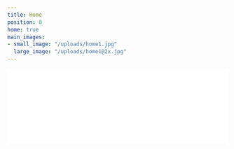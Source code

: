 ```yaml
---
title: Home
position: 0
home: true
main_images:
- small_image: "/uploads/home1.jpg"
  large_image: "/uploads/home1@2x.jpg"
---
```


<div class="content content-home clearfix">
  <div class="container">
    <div class="row">
      <div class="col-xs-12 main-image text-center">
        <img src="/assets/images/home-logo.png" class="logo-home">
      </div>
    </div>
  </div>
</div>
<script type="text/javascript">
  $(function() {
    var resizeMainImage = function() {
      $('.main-image').css('height', $(window).height()-100);
      $('.main-image .logo-home').css('margin-top', Math.max(($(window).height()-200)/2, 100));
    };
    resizeMainImage();
    $(window).resize(resizeMainImage);
    $(".main-image").backstretch([
      {% for asset in page.main_images %}
        "{{asset.small_image}}",
      {% endfor %}
    ], {duration: 5000, fade: 1000});
  });
</script>
